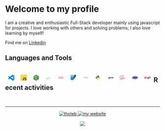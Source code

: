 # Welcome to my profile
I am a creative and enthusiastic Full-Stack developer mainly using javascript for projects. I love working with others and solving problems; I also love learning by myself!

Find me on [Linkedin](linkedin)


## Languages and Tools

<!-- https://github.com/github/explore/tree/main/topics -->
<container style="display: block;
    width: 100%;
    overflow-y: auto;">
  <div style="float: left;
    width: 8%;
    text-align: center;
    padding: 10px;
    box-sizing: border-box;
    vertical-align: middle;">
    <!-- vscode -->
    <img style="width: auto;
    vertical-align: middle;" src="https://raw.githubusercontent.com/github/explore/80688e429a7d4ef2fca1e82350fe8e3517d3494d/topics/visual-studio-code/visual-studio-code.png">
  </div style="float: left;
    width: 8%;
    text-align: center;
    padding: 10px;
    box-sizing: border-box;
    vertical-align: middle;">
  <div style="float: left;
    width: 8%;
    text-align: center;
    padding: 10px;
    box-sizing: border-box;
    vertical-align: middle;">
    <!-- js -->
    <img style="width: auto;
    vertical-align: middle;" src="https://raw.githubusercontent.com/github/explore/80688e429a7d4ef2fca1e82350fe8e3517d3494d/topics/javascript/javascript.png">
  </div style="float: left;
    width: 8%;
    text-align: center;
    padding: 10px;
    box-sizing: border-box;
    vertical-align: middle;">
  <div style="float: left;
    width: 8%;
    text-align: center;
    padding: 10px;
    box-sizing: border-box;
    vertical-align: middle;">
    <img style="width: auto;
    vertical-align: middle;" src="https://raw.githubusercontent.com/github/explore/80688e429a7d4ef2fca1e82350fe8e3517d3494d/topics/nodejs/nodejs.png">
  </div style="float: left;
    width: 8%;
    text-align: center;
    padding: 10px;
    box-sizing: border-box;
    vertical-align: middle;">
  <div style="float: left;
    width: 8%;
    text-align: center;
    padding: 10px;
    box-sizing: border-box;
    vertical-align: middle;">
    <!-- sql -->
    <img style="width: auto;
    vertical-align: middle;" src="https://raw.githubusercontent.com/github/explore/80688e429a7d4ef2fca1e82350fe8e3517d3494d/topics/mysql/mysql.png">
  </div style="float: left;
    width: 8%;
    text-align: center;
    padding: 10px;
    box-sizing: border-box;
    vertical-align: middle;">
  <div style="float: left;
    width: 8%;
    text-align: center;
    padding: 10px;
    box-sizing: border-box;
    vertical-align: middle;">
    <img style="width: auto;
    vertical-align: middle;" src="https://raw.githubusercontent.com/github/explore/main/topics/oracle-database/oracle-database.png">
  </div style="float: left;
    width: 8%;
    text-align: center;
    padding: 10px;
    box-sizing: border-box;
    vertical-align: middle;">
   <div style="float: left;
    width: 8%;
    text-align: center;
    padding: 10px;
    box-sizing: border-box;
    vertical-align: middle;">
    <img style="width: auto;
    vertical-align: middle;" src="https://raw.githubusercontent.com/github/explore/main/topics/sqlite/sqlite.png">
  </div style="float: left;
    width: 8%;
    text-align: center;
    padding: 10px;
    box-sizing: border-box;
    vertical-align: middle;">
  <div style="float: left;
    width: 8%;
    text-align: center;
    padding: 10px;
    box-sizing: border-box;
    vertical-align: middle;">
    <!-- java -->
    <img style="width: auto;
    vertical-align: middle;" src="https://raw.githubusercontent.com/github/explore/80688e429a7d4ef2fca1e82350fe8e3517d3494d/topics/java/java.png">
  </div style="float: left;
    width: 8%;
    text-align: center;
    padding: 10px;
    box-sizing: border-box;
    vertical-align: middle;">
  <div style="float: left;
    width: 8%;
    text-align: center;
    padding: 10px;
    box-sizing: border-box;
    vertical-align: middle;">
    <!-- python -->
    <img style="width: auto;
    vertical-align: middle;" src="https://raw.githubusercontent.com/github/explore/80688e429a7d4ef2fca1e82350fe8e3517d3494d/topics/python/python.png">
  </div style="float: left;
    width: 8%;
    text-align: center;
    padding: 10px;
    box-sizing: border-box;
    vertical-align: middle;">
  <div style="float: left;
    width: 8%;
    text-align: center;
    padding: 10px;
    box-sizing: border-box;
    vertical-align: middle;">
    <img style="width: auto;
    vertical-align: middle;" src="https://raw.githubusercontent.com/github/explore/80688e429a7d4ef2fca1e82350fe8e3517d3494d/topics/bash/bash.png">
  </div style="float: left;
    width: 8%;
    text-align: center;
    padding: 10px;
    box-sizing: border-box;
    vertical-align: middle;">
  <div style="float: left;
    width: 8%;
    text-align: center;
    padding: 10px;
    box-sizing: border-box;
    vertical-align: middle;">
    <img style="width: auto;
    vertical-align: middle;" src="https://raw.githubusercontent.com/github/explore/80688e429a7d4ef2fca1e82350fe8e3517d3494d/topics/sass/sass.png">
  </div style="float: left;
    width: 8%;
    text-align: center;
    padding: 10px;
    box-sizing: border-box;
    vertical-align: middle;">
  <div style="float: left;
    width: 8%;
    text-align: center;
    padding: 10px;
    box-sizing: border-box;
    vertical-align: middle;">
    <img style="width: auto;
    vertical-align: middle;" src="https://raw.githubusercontent.com/github/explore/80688e429a7d4ef2fca1e82350fe8e3517d3494d/topics/php/php.png">
  </div style="float: left;
    width: 8%;
    text-align: center;
    padding: 10px;
    box-sizing: border-box;
    vertical-align: middle;">
  <div style="float: left;
    width: 8%;
    text-align: center;
    padding: 10px;
    box-sizing: border-box;
    vertical-align: middle;">
    <img style="width: auto;
    vertical-align: middle;" src="https://raw.githubusercontent.com/github/explore/80688e429a7d4ef2fca1e82350fe8e3517d3494d/topics/git/git.png">
  </div style="float: left;
    width: 8%;
    text-align: center;
    padding: 10px;
    box-sizing: border-box;
    vertical-align: middle;">

</container>

## Recent activities

<!--START_SECTION:activity-->

<br/>

---

<div align="center" width="100%" style="text-align:center; margin:auto">
  <p>
    <a align="center" width="100%" style="text-align:center; margin:auto" href="tholeb.fr">
      <img src="https://komarev.com/ghpvc/?username=tholeb" alt="tholeb" />
      <img alt="my website" src="https://img.shields.io/badge/tholeb.fr-My%20website-blue">
    </a>
  </p>

  <p>
    <a align="center" width="100%" style="text-align:center; margin:auto" href="http://tholeb.fr" >
      <img align="center" src="https://github-readme-stats.vercel.app/api/top-langs/?username=tholeb&langs_count=8" />
    </a>
  </p>
</div>


[website]: http://tholeb.fr
[polytech]: https://polytech.univ-nantes.fr/
[linkedin]: https://www.linkedin.com/in/thomas-lebreton-1246681b2/